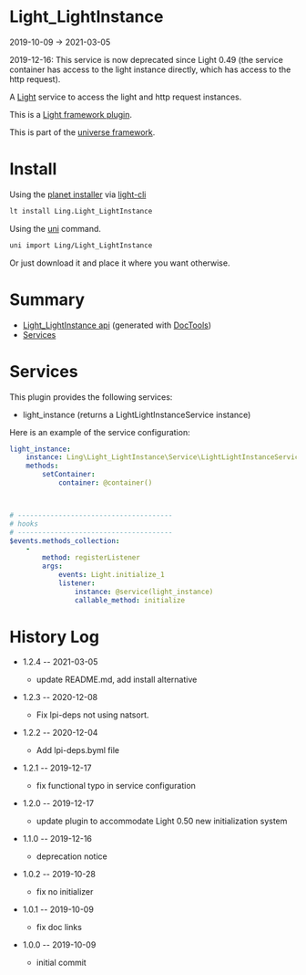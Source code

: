 Light_LightInstance
===========
2019-10-09 -> 2021-03-05



2019-12-16: This service is now deprecated since Light 0.49 (the service container has access to the light instance directly,
which has access to the http request).



A [Light](https://github.com/lingtalfi/Light) service to access the light and http request instances.

This is a [Light framework plugin](https://github.com/lingtalfi/Light/blob/master/doc/pages/plugin.md).


This is part of the [universe framework](https://github.com/karayabin/universe-snapshot).


Install
==========
Using the [planet installer](https://github.com/lingtalfi/Light_PlanetInstaller) via [light-cli](https://github.com/lingtalfi/Light_Cli)
```bash
lt install Ling.Light_LightInstance
```

Using the [uni](https://github.com/lingtalfi/universe-naive-importer) command.
```bash
uni import Ling/Light_LightInstance
```

Or just download it and place it where you want otherwise.






Summary
===========
- [Light_LightInstance api](https://github.com/lingtalfi/Light_LightInstance/blob/master/doc/api/Ling/Light_LightInstance.md) (generated with [DocTools](https://github.com/lingtalfi/DocTools))
- [Services](#services)


Services
=========


This plugin provides the following services:

- light_instance (returns a LightLightInstanceService instance)




Here is an example of the service configuration:

```yaml
light_instance:
    instance: Ling\Light_LightInstance\Service\LightLightInstanceService
    methods:
        setContainer:
            container: @container()



# --------------------------------------
# hooks
# --------------------------------------
$events.methods_collection:
    -
        method: registerListener
        args:
            events: Light.initialize_1
            listener:
                instance: @service(light_instance)
                callable_method: initialize
```



History Log
=============

- 1.2.4 -- 2021-03-05

    - update README.md, add install alternative

- 1.2.3 -- 2020-12-08

    - Fix lpi-deps not using natsort.

- 1.2.2 -- 2020-12-04

    - Add lpi-deps.byml file

- 1.2.1 -- 2019-12-17

    - fix functional typo in service configuration

- 1.2.0 -- 2019-12-17

    - update plugin to accommodate Light 0.50 new initialization system

- 1.1.0 -- 2019-12-16

    - deprecation notice
    
- 1.0.2 -- 2019-10-28

    - fix no initializer
    
- 1.0.1 -- 2019-10-09

    - fix doc links
    
- 1.0.0 -- 2019-10-09

    - initial commit